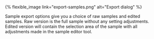 ---
---

{% flexible_image link="export-samples.png" alt="Export dialog" %}

Sample export options give you a choice of raw samples and edited samples. Raw version is the full sample without any setting adjustments. Edited version will contain the selection area of the sample with all adjustments made in the sample editor tool.

